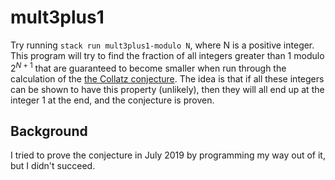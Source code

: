 # mult3plus1

Try running `stack run mult3plus1-modulo N`, where N is a positive
integer.  This program will try to find the fraction of all integers
greater than 1 modulo $2^{N+1}$ that are guaranteed to become smaller
when run through the calculation of the [the Collatz
conjecture](https://en.wikipedia.org/wiki/Collatz_conjecture).  The idea
is that if all these integers can be shown to have this property
(unlikely), then they will all end up at the integer 1 at the end, and
the conjecture is proven.


## Background

I tried to prove the conjecture in July 2019 by programming my way out
of it, but I didn't succeed.

